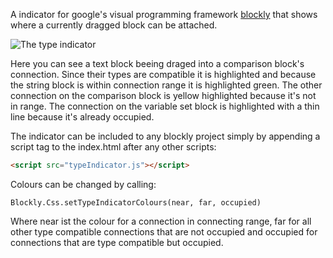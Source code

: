 A indicator for google's visual programming framework [blockly](https://github.com/google/blockly) that shows where a currently dragged block can be attached.

![The type indicator](http://tinly.de/typeIndicator.gif "The type indicator")

Here you can see a text block beeing draged into a comparison block's connection. Since their types are compatible it is highlighted and because the string block is within connection range it is highlighted green. The other connection on the comparison block is yellow highlighted because it's not in range. The connection on the variable set block is highlighted with a thin line because it's already occupied.

The indicator can be included to any blockly project simply by appending a script tag to the index.html after any other scripts:
```html
<script src="typeIndicator.js"></script>
```

Colours can be changed by calling:
```
Blockly.Css.setTypeIndicatorColours(near, far, occupied)
```
Where near ist the colour for a connection in connecting range, far for all other type compatible connections that are not occupied and occupied for connections that are type compatible but occupied.
